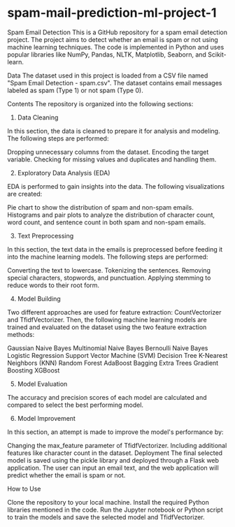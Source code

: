 # spam-mail-prediction-ml-project-1
Spam Email Detection
This is a GitHub repository for a spam email detection project. The project aims to detect whether an email is spam or not using machine learning techniques. The code is implemented in Python and uses popular libraries like NumPy, Pandas, NLTK, Matplotlib, Seaborn, and Scikit-learn.

Data
The dataset used in this project is loaded from a CSV file named "Spam Email Detection - spam.csv". The dataset contains email messages labeled as spam (Type 1) or not spam (Type 0).

Contents
The repository is organized into the following sections:

1. Data Cleaning
   
In this section, the data is cleaned to prepare it for analysis and modeling. The following steps are performed:

Dropping unnecessary columns from the dataset.
Encoding the target variable.
Checking for missing values and duplicates and handling them.

2. Exploratory Data Analysis (EDA)
   
EDA is performed to gain insights into the data. The following visualizations are created:

Pie chart to show the distribution of spam and non-spam emails.
Histograms and pair plots to analyze the distribution of character count, word count, and sentence count in both spam and non-spam emails.

3. Text Preprocessing

In this section, the text data in the emails is preprocessed before feeding it into the machine learning models. The following steps are performed:

Converting the text to lowercase.
Tokenizing the sentences.
Removing special characters, stopwords, and punctuation.
Applying stemming to reduce words to their root form.


4. Model Building


Two different approaches are used for feature extraction: CountVectorizer and TfidfVectorizer. Then, the following machine learning models are trained and evaluated on the dataset using the two feature extraction methods:

Gaussian Naive Bayes
Multinomial Naive Bayes
Bernoulli Naive Bayes
Logistic Regression
Support Vector Machine (SVM)
Decision Tree
K-Nearest Neighbors (KNN)
Random Forest
AdaBoost
Bagging
Extra Trees
Gradient Boosting
XGBoost


5. Model Evaluation

The accuracy and precision scores of each model are calculated and compared to select the best performing model.


6. Model Improvement

In this section, an attempt is made to improve the model's performance by:

Changing the max_feature parameter of TfidfVectorizer.
Including additional features like character count in the dataset.
Deployment
The final selected model is saved using the pickle library and deployed through a Flask web application. The user can input an email text, and the web application will predict whether the email is spam or not.

How to Use

Clone the repository to your local machine.
Install the required Python libraries mentioned in the code.
Run the Jupyter notebook or Python script to train the models and save the selected model and TfidfVectorizer.
